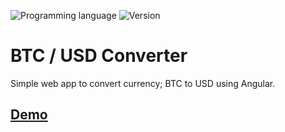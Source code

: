 ![Programming language](https://img.shields.io/badge/Language-Javascript-black.svg)
![Version](https://img.shields.io/badge/Version-1.0.4-blue.svg)

# BTC / USD Converter

Simple web app to convert currency; BTC to USD using Angular.

## [Demo](http://mnl.space/BTC-USD-Converter/)
